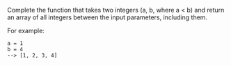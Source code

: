 Complete the function that takes two integers (a, b, where a < b) and return an array of all integers between the input parameters, including them.

For example:

```
a = 1
b = 4
--> [1, 2, 3, 4]
```